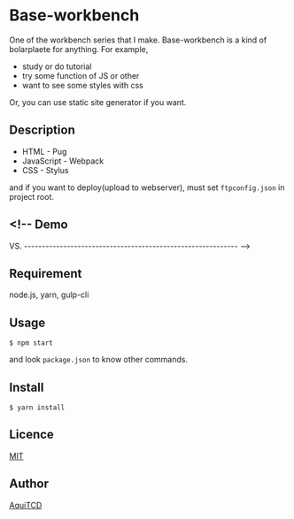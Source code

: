 # Base-workbench

One of the workbench series that I make. Base-workbench is a kind of bolarplaete for anything. For example,

- study or do tutorial
- try some function of JS or other
- want to see some styles with css

Or, you can use static site generator if you want.

## Description

- HTML - Pug
- JavaScript - Webpack
- CSS - Stylus

and if you want to deploy(upload to webserver), must set `ftpconfig.json` in project root.

## <!-- Demo

VS. ------------------------------------------------------------ -->

## Requirement

node.js, yarn, gulp-cli

## Usage

```
$ npm start
```

and look `package.json` to know other commands.

## Install

```
$ yarn install
```

<!-- Contribution ------------------------------------------------------------ -->

 ## Licence

[MIT](/LICENCE.txt)

## Author

[AquiTCD](https://github.com/AquiTCD)
